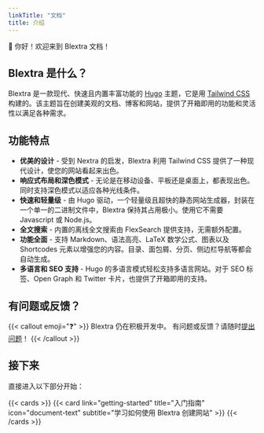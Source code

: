 ```yaml
---
linkTitle: "文档"
title: 介绍
---
```


👋 你好！欢迎来到 Blextra 文档！

<!--more-->

## Blextra 是什么？

Blextra 是一款现代、快速且内置丰富功能的 [Hugo][hugo] 主题，它是用 [Tailwind CSS][tailwind-css] 构建的。该主题旨在创建美观的文档、博客和网站，提供了开箱即用的功能和灵活性以满足各种需求。

## 功能特点

- **优美的设计** - 受到 Nextra 的启发，Blextra 利用 Tailwind CSS 提供了一种现代设计，使您的网站看起来出色。
- **响应式布局和深色模式** - 无论是在移动设备、平板还是桌面上，都表现出色。同时支持深色模式以适应各种光线条件。
- **快速和轻量级** - 由 Hugo 驱动，一个轻量级且超快的静态网站生成器，封装在一个单一的二进制文件中，Blextra 保持其占用极小。使用它不需要 Javascript 或 Node.js。
- **全文搜索** - 内置的离线全文搜索由 FlexSearch 提供支持，无需额外配置。
- **功能全面** - 支持 Markdown、语法高亮、LaTeX 数学公式、图表以及 Shortcodes 元素以增强您的内容。目录、面包屑、分页、侧边栏导航等都会自动生成。
- **多语言和 SEO 支持** - Hugo 的多语言模式轻松支持多语言网站。对于 SEO 标签、Open Graph 和 Twitter 卡片，也提供了开箱即用的支持。

## 有问题或反馈？

{{< callout emoji="❓" >}}
  Blextra 仍在积极开发中。
  有问题或反馈？请随时[提出问题](https://github.com/BlackTechX011/Blextra/issues)！
{{< /callout >}}

## 接下来

直接进入以下部分开始：

{{< cards >}}
  {{< card link="getting-started" title="入门指南" icon="document-text" subtitle="学习如何使用 Blextra 创建网站" >}}
{{< /cards >}}

[hugo]: https://gohugo.io/
[flex-search]: https://github.com/nextapps-de/flexsearch
[tailwind-css]: https://tailwindcss.com/

